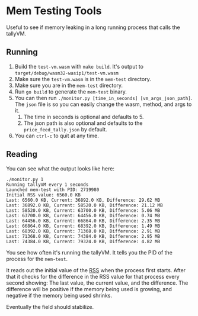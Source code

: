 # Mem Testing Tools

Useful to see if memory leaking in a long running process that calls the tallyVM. 

## Running

1. Build the `test-vm.wasm` with `make build`. It's output to `target/debug/wasm32-wasip1/test-vm.wasm`
1. Make sure the `test-vm.wasm` is in the `mem-test` directory.
1. Make sure you are in the `mem-test` directory.
1. Run `go build` to generate the `mem-test` binary.
1. You can then run `./monitor.py [time_in_seconds] [vm_args_json_path]`. The `json` file is so you can easily change the wasm, method, and args to it.
   1. The time in seconds is optional and defaults to 5.
   1. The json path is also optional and defaults to the `price_feed_tally.json` by default.
1. You can `ctrl-c` to quit at any time. 

## Reading

You can see what the output looks like here:

```
./monitor.py 1
Running tallyVM every 1 seconds
Launched mem-test with PID: 2719980
Initial RSS value: 6560.0 KB
Last: 6560.0 KB, Current: 36892.0 KB, Difference: 29.62 MB
Last: 36892.0 KB, Current: 58520.0 KB, Difference: 21.12 MB
Last: 58520.0 KB, Current: 63700.0 KB, Difference: 5.06 MB
Last: 63700.0 KB, Current: 64456.0 KB, Difference: 0.74 MB
Last: 64456.0 KB, Current: 66864.0 KB, Difference: 2.35 MB
Last: 66864.0 KB, Current: 68392.0 KB, Difference: 1.49 MB
Last: 68392.0 KB, Current: 71368.0 KB, Difference: 2.91 MB
Last: 71368.0 KB, Current: 74384.0 KB, Difference: 2.95 MB
Last: 74384.0 KB, Current: 79324.0 KB, Difference: 4.82 MB
```

You see how often it's running the tallyVM.
It tells you the PID of the process for the `mem-test`.

It reads out the initial value of the [RSS](https://en.wikipedia.org/wiki/Resident_set_size) when the process first starts.
After that it checks for the difference in the RSS value for that process every second showing:
The last value, the current value, and the difference.
The difference will be positive if the memory being used is growing, and negative if the memory being used shrinks.

Eventually the field should stabilize.